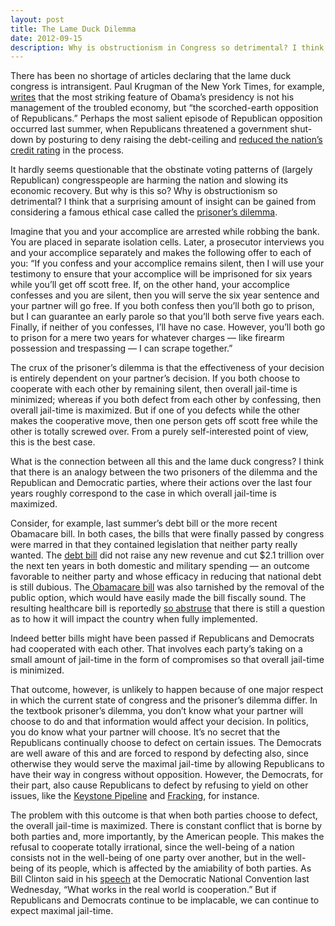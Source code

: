 ```yaml
---
layout: post
title: The Lame Duck Dilemma
date: 2012-09-15
description: Why is obstructionism in Congress so detrimental? I think that a surprising amount of insight can be gained from considering a famous ethical case called the prisoner’s dilemma.
---
```

There has been no shortage of articles declaring that the lame duck congress is intransigent. Paul Krugman of the New York Times, for example, [writes](http://www.nytimes.com/2012/08/03/opinion/krugman-debt-depression-demarco.html?partner=rssnyt&amp;emc=rss) that the most striking feature of Obama’s presidency is not his management of the troubled economy, but “the scorched-earth opposition of Republicans.” Perhaps the most salient episode of Republican opposition occurred last summer, when Republicans threatened a government shut-down by posturing to deny raising the debt-ceiling and [reduced the nation’s credit rating](http://www.nytimes.com/2011/08/06/business/us-debt-downgraded-by-sp.html?ref=nationaldebtus) in the process.

It hardly seems questionable that the obstinate voting patterns of (largely Republican) congresspeople are harming the nation and slowing its economic recovery. But why is this so? Why is obstructionism so detrimental? I think that a surprising amount of insight can be gained from considering a famous ethical case called the [prisoner’s dilemma](http://plato.stanford.edu/entries/prisoner-dilemma/).

Imagine that you and your accomplice are arrested while robbing the bank. You are placed in separate isolation cells. Later, a prosecutor interviews you and your accomplice separately and makes the following offer to each of you: “If you confess and your accomplice remains silent, then I will use your testimony to ensure that your accomplice will be imprisoned for six years while you’ll get off scott free. If, on the other hand, your accomplice confesses and you are silent, then you will serve the six year sentence and your partner will go free. If you both confess then you’ll both go to prison, but I can guarantee an early parole so that you’ll both serve five years each. Finally, if neither of you confesses, I’ll have no case. However, you’ll both go to prison for a mere two years for whatever charges — like firearm possession and trespassing — I can scrape together.”

The crux of the prisoner’s dilemma is that the effectiveness of your decision is entirely dependent on your partner’s decision. If you both choose to cooperate with each other by remaining silent, then overall jail-time is minimized; whereas if you both defect from each other by confessing, then overall jail-time is maximized. But if one of you defects while the other makes the cooperative move, then one person gets off scott free while the other is totally screwed over. From a purely self-interested point of view, this is the best case.

What is the connection between all this and the lame duck congress? I think that there is an analogy between the two prisoners of the dilemma and the Republican and Democratic parties, where their actions over the last four years roughly correspond to the case in which overall jail-time is maximized.

Consider, for example, last summer’s debt bill or the more recent Obamacare bill. In both cases, the bills that were finally passed by congress were marred in that they contained legislation that neither party really wanted. The [debt bill](http://www.nytimes.com/2011/08/03/us/politics/03fiscal.html?ref=nationaldebtus) did not raise any new revenue and cut $2.1 trillion over the next ten years in both domestic and military spending — an outcome favorable to neither party and whose efficacy in reducing that national debt is still dubious. The[ Obamacare bill](http://www.whitehouse.gov/health-care-meeting/proposal) was also tarnished by the removal of the public option, which would have easily made the bill fiscally sound. The resulting healthcare bill is reportedly [so abstruse](http://online.wsj.com/article/SB10001424052702303302504577327752347952344.html) that there is still a question as to how it will impact the country when fully implemented.

Indeed better bills might have been passed if Republicans and Democrats had cooperated with each other. That involves each party’s taking on a small amount of jail-time in the form of compromises so that overall jail-time is minimized.

That outcome, however, is unlikely to happen because of one major respect in which the current state of congress and the prisoner’s dilemma differ. In the textbook prisoner’s dilemma, you don’t know what your partner will choose to do and that information would affect your decision. In politics, you do know what your partner will choose. It’s no secret that the Republicans continually choose to defect on certain issues. The Democrats are well aware of this and are forced to respond by defecting also, since otherwise they would serve the maximal jail-time by allowing Republicans to have their way in congress without opposition. However, the Democrats, for their part, also cause Republicans to defect by refusing to yield on other issues, like the [Keystone Pipeline](http://www.washingtonpost.com/business/keystone-xl-pipeline-creates-sticking-point-in-us-canada-trade-relations/2012/07/06/gJQAxcrtRW_story.html) and [Fracking](http://online.wsj.com/article/SB10001424052702304724404577299662637393108.html), for instance.

The problem with this outcome is that when both parties choose to defect, the overall jail-time is maximized. There is constant conflict that is borne by both parties and, more importantly, by the American people. This makes the refusal to cooperate totally irrational, since the well-being of a nation consists not in the well-being of one party over another, but in the well-being of its people, which is affected by the amiability of both parties. As Bill Clinton said in his [speech](http://www.washingtonpost.com/politics/dnc-2012-bill-clintons-speech-at-the-democratic-national-convention-excerpt/2012/09/05/f208865e-f7a4-11e1-8253-3f495ae70650_print.html) at the Democratic National Convention last Wednesday, “What works in the real world is cooperation.” But if Republicans and Democrats continue to be implacable, we can continue to expect maximal jail-time.
